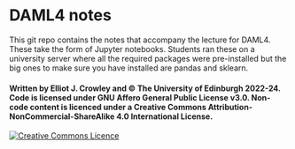 # DAML4 notes

This git repo contains the notes that accompany the lecture for DAML4. These take the form of Jupyter notebooks. Students ran these on a university server where all the required packages were pre-installed but the big ones to make sure you have installed are pandas and sklearn.

#### Written by Elliot J. Crowley and &copy; The University of Edinburgh 2022-24. Code is licensed under GNU Affero General Public License v3.0. Non-code content is licenced under a Creative Commons Attribution-NonCommercial-ShareAlike 4.0 International License. 

<a rel="license" href="http://creativecommons.org/licenses/by-nc-sa/4.0/"><img alt="Creative Commons Licence" style="border-width:0" src="https://i.creativecommons.org/l/by-nc-sa/4.0/80x15.png" /></a>
